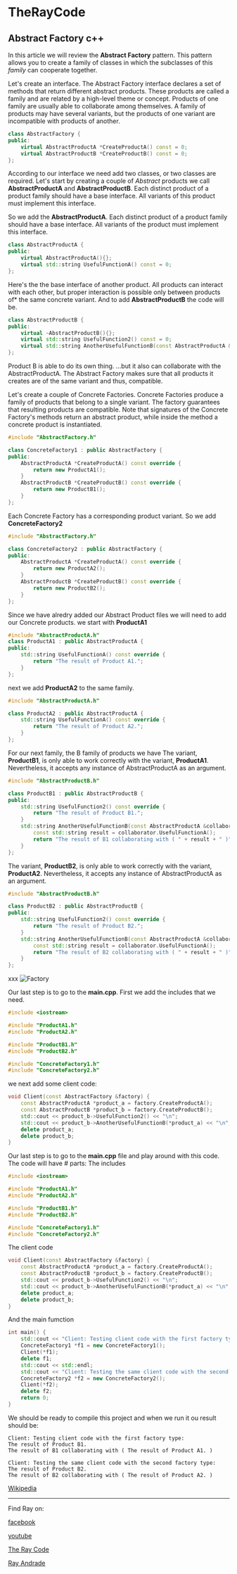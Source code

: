 # TheRayCode
## Abstract Factory c++

In this article we will review the **Abstract Factory** pattern.
This pattern allows you to create a family of classes in which
the subclasses of this *family* can cooperate together.

Let's create an interface.
The Abstract Factory interface declares a set of methods that return different abstract products. 
These products are called a family and are related by a high-level theme or concept. 
Products of one family are usually able to collaborate among themselves. 
A family of products may have several variants, but the products of one variant are incompatible with products of another.


```c++
class AbstractFactory {
public:
    virtual AbstractProductA *CreateProductA() const = 0;
    virtual AbstractProductB *CreateProductB() const = 0;
};
```

According to our interface we need add two classes, or two classes are required.
Let's start by creating a couple of *Abstract* products we call **AbstractProductA** and **AbstractProductB**.
Each distinct product of a product family should have a base interface. 
All variants of this product must implement this interface.

So we add the **AbstractProductA**. 
Each distinct product of a product family should have a base interface. 
All variants of the product must implement this interface.

```c++
class AbstractProductA {
public:
    virtual AbstractProductA(){};
    virtual std::string UsefulFunctionA() const = 0;
};
```

Here's the the base interface of another product. 
All products can interact with each other, but proper interaction is possible only between products of* the same concrete variant.
And to add **AbstractProductB** the code will be.

```c++
class AbstractProductB {
public:
    virtual ~AbstractProductB(){};
    virtual std::string UsefulFunction2() const = 0;
    virtual std::string AnotherUsefulFunctionB(const AbstractProductA &collaborator) const = 0;
};
```
Product B is able to do its own thing.
...but it also can collaborate with the AbstractProductA.
The Abstract Factory makes sure that all products it creates are of the same variant and thus, compatible.

Let's create a couple of Concrete Factories.
Concrete Factories produce a family of products that belong to a single variant. 
The factory guarantees that resulting products are compatible. 
Note that signatures of the Concrete Factory's methods return an abstract product, while inside the method a concrete product is instantiated.


```c++
#include "AbstractFactory.h"

class ConcreteFactory1 : public AbstractFactory {
public:
    AbstractProductA *CreateProductA() const override {
        return new ProductA1();
    }
    AbstractProductB *CreateProductB() const override {
        return new ProductB1();
    }
};
```

Each Concrete Factory has a corresponding product variant.
So we add **ConcreteFactory2**

```c++
#include "AbstractFactory.h"

class ConcreteFactory2 : public AbstractFactory {
public:
    AbstractProductA *CreateProductA() const override {
        return new ProductA2();
    }
    AbstractProductB *CreateProductB() const override {
        return new ProductB2();
    }
};
```
Since we have alredry added our Abstract Product files we will need to add our Concrete products.
we start with **ProductA1**
```c++
#include "AbstractProductA.h"
class ProductA1 : public AbstractProductA {
public:
    std::string UsefulFunctionA() const override {
        return "The result of Product A1.";
    }
};
```

next we add **ProductA2** to the same family.
```c++
#include "AbstractProductA.h"

class ProductA2 : public AbstractProductA {
    std::string UsefulFunctionA() const override {
        return "The result of Product A2.";
    }
};
```
For our next family, the B family of products we have 
The variant, **ProductB1**, is only able to work correctly with the variant, **ProductA1**. 
Nevertheless, it accepts any instance of AbstractProductA as an argument.
```c++
#include "AbstractProductB.h"

class ProductB1 : public AbstractProductB {
public:
    std::string UsefulFunction2() const override {
        return "The result of Product B1.";
    }
    std::string AnotherUsefulFunctionB(const AbstractProductA &collaborator) const override {
        const std::string result = collaborator.UsefulFunctionA();
        return "The result of B1 collaborating with ( " + result + " )";
    }
};
```

The variant, **ProductB2**, is only able to work correctly with the variant, **ProductA2**. 
Nevertheless, it accepts any instance of AbstractProductA as an argument.

```c++
#include "AbstractProductB.h"

class ProductB2 : public AbstractProductB {
public:
    std::string UsefulFunction2() const override {
        return "The result of Product B2.";
    }
    std::string AnotherUsefulFunctionB(const AbstractProductA &collaborator) const override {
        const std::string result = collaborator.UsefulFunctionA();
        return "The result of B2 collaborating with ( " + result + " )";
    }
};
```
xxx
![Factory](/UMLs/images/AbstractFactory/AbstractFactory088.png)

Our last step is to go to the **main.cpp**.
First we add the includes that we need.
```c++
#include <iostream>

#include "ProductA1.h"
#include "ProductA2.h"

#include "ProductB1.h"
#include "ProductB2.h"

#include "ConcreteFactory1.h"
#include "ConcreteFactory2.h"
```
 we next add some client code:
```c++
void Client(const AbstractFactory &factory) {
    const AbstractProductA *product_a = factory.CreateProductA();
    const AbstractProductB *product_b = factory.CreateProductB();
    std::cout << product_b->UsefulFunction2() << "\n";
    std::cout << product_b->AnotherUsefulFunctionB(*product_a) << "\n";
    delete product_a;
    delete product_b;
}
```

Our last step is to go to the **main.cpp** file and play around with this code. 
The code will have # parts:
The includes
```c++
#include <iostream>

#include "ProductA1.h"
#include "ProductA2.h"

#include "ProductB1.h"
#include "ProductB2.h"

#include "ConcreteFactory1.h"
#include "ConcreteFactory2.h"
```
The client code
```c++
void Client(const AbstractFactory &factory) {
    const AbstractProductA *product_a = factory.CreateProductA();
    const AbstractProductB *product_b = factory.CreateProductB();
    std::cout << product_b->UsefulFunction2() << "\n";
    std::cout << product_b->AnotherUsefulFunctionB(*product_a) << "\n";
    delete product_a;
    delete product_b;
}
```
And the main fumction
```c++
int main() {
    std::cout << "Client: Testing client code with the first factory type:\n";
    ConcreteFactory1 *f1 = new ConcreteFactory1();
    Client(*f1);
    delete f1;
    std::cout << std::endl;
    std::cout << "Client: Testing the same client code with the second factory type:\n";
    ConcreteFactory2 *f2 = new ConcreteFactory2();
    Client(*f2);
    delete f2;
    return 0;
}
```
We should be ready to compile this project and when we run it ou result should be:
```run
Client: Testing client code with the first factory type:
The result of Product B1.
The result of B1 collaborating with ( The result of Product A1. )

Client: Testing the same client code with the second factory type:
The result of Product B2.
The result of B2 collaborating with ( The result of Product A2. )

```


[Wikipedia](https://en.wikipedia.org/wiki/Abstract_factory_pattern)


----------------------------------------------------------------------------------------------------

Find Ray on:

[facebook](https://www.facebook.com/TheRayCode/)

[youtube](https://www.youtube.com/user/AndradeRay/)

[The Ray Code](https://www.RayAndrade.com)

[Ray Andrade](https://www.RayAndrade.org)

